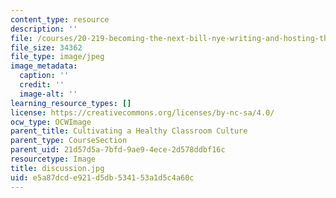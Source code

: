 ```yaml
---
content_type: resource
description: ''
file: /courses/20-219-becoming-the-next-bill-nye-writing-and-hosting-the-educational-show-january-iap-2015/e5a87dcde921d5db534153a1d5c4a60c_discussion.jpg
file_size: 34362
file_type: image/jpeg
image_metadata:
  caption: ''
  credit: ''
  image-alt: ''
learning_resource_types: []
license: https://creativecommons.org/licenses/by-nc-sa/4.0/
ocw_type: OCWImage
parent_title: Cultivating a Healthy Classroom Culture
parent_type: CourseSection
parent_uid: 21d57d5a-7bfd-9ae9-4ece-2d578ddbf16c
resourcetype: Image
title: discussion.jpg
uid: e5a87dcd-e921-d5db-5341-53a1d5c4a60c
---
```

